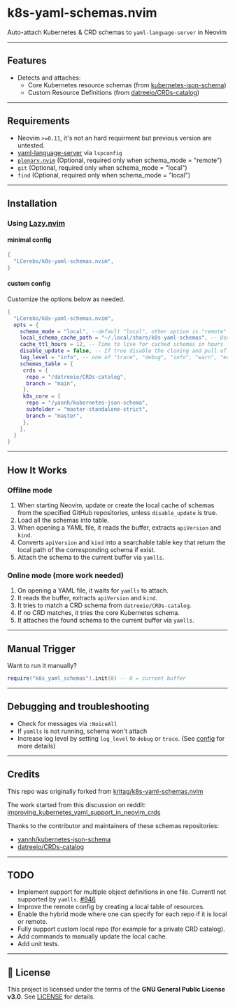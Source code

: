 # k8s-yaml-schemas.nvim

Auto-attach Kubernetes & CRD schemas to `yaml-language-server` in Neovim

---

## Features

- Detects and attaches:
  - Core Kubernetes resource schemas (from [kubernetes-json-schema](https://github.com/yannh/kubernetes-json-schema))
  - Custom Resource Definitions (from [datreeio/CRDs-catalog](https://github.com/datreeio/CRDs-catalog))

---

## Requirements

- Neovim `>=0.11`, it's not an hard requirment but previous version are untested.
- [yaml-language-server](https://github.com/redhat-developer/yaml-language-server) via `lspconfig`
- [`plenary.nvim`](https://github.com/nvim-lua/plenary.nvim) (Optional, required only when schema_mode = "remote")
- ```git``` (Optional, required only when schema_mode = "local")
- ```find``` (Optional, required only when schema_mode = "local")

---

## Installation

### Using [Lazy.nvim](https://github.com/folke/lazy.nvim)

#### minimal config

```lua
{
  "LCerebo/k8s-yaml-schemas.nvim",
}
```

#### custom config

Customize the options below as needed.

```lua
{
  "LCerebo/k8s-yaml-schemas.nvim",
  opts = {
    schema_mode = "local", --default "local", other option is "remote"
    local_schema_cache_path = "~/.local/share/k8s-yaml-schemas", -- Used if schema_mode is "local"
    cache_ttl_hours = 12, -- Time to live for cached schemas in hours
    disable_update = false, -- If true disable the cloning and pull of the git repository containin CRD schemas, in this case the user should manually manage the repositories
    log_level = "info", -- one of "trace", "debug", "info", "warn", "error"
    schemas_table = {
     crds = {
      repo = "/datreeio/CRDs-catalog",
      branch = "main",
     },
     k8s_core = {
      repo = "/yannh/kubernetes-json-schema",
      subfolder = "master-standalone-strict",
      branch = "master",
     },
    },
  }
}
```

---

## How It Works

### Offilne mode

1. When starting Neovim, update or create the local cache of schemas from the specified GitHub repositories, unless `disable_update` is true.
2. Load all the schemas into table.
3. When opening a YAML file, it reads the buffer, extracts `apiVersion` and `kind`.
4. Converts `apiVersion` and `kind` into a searchable table key that return the local path of the corresponding schema if exist.
5. Attach the schema to the current buffer via `yamlls`.

### Online mode (more work needed)

1. On opening a YAML file, it waits for `yamlls` to attach.
2. It reads the buffer, extracts `apiVersion` and `kind`.
3. It tries to match a CRD schema from `datreeio/CRDs-catalog`.
4. If no CRD matches, it tries the core Kubernetes schema.
5. It attaches the found schema to the current buffer via `yamlls`.

---

## Manual Trigger

Want to run it manually?

```lua
require("k8s_yaml_schemas").init(0) -- 0 = current buffer
```

---

## Debugging and troubleshooting

- Check for messages via `:NoiceAll`
- If `yamlls` is not running, schema won't attach
- Increase log level by setting `log_level` to `debug` or `trace`. (See [config](#custom-config) for more details)

---

## Credits

This repo was originally forked from [kritag/k8s-yaml-schemas.nvim](https://github.com/kritag/k8s-yaml-schemas.nvim)

The work started from this discussion on reddit: [improving_kubernetes_yaml_support_in_neovim_crds](https://www.reddit.com/r/neovim/comments/1iykmqc/improving_kubernetes_yaml_support_in_neovim_crds/)

Thanks to the contributor and maintainers of these schemas repositories:

- [yannh/kubernetes-json-schema](https://github.com/yannh/kubernetes-json-schema)
- [datreeio/CRDs-catalog](https://github.com/datreeio/CRDs-catalog)

---

## TODO

- Implement support for multiple object definitions in one file. Currentl not supported by `yamlls`. [#946](https://github.com/redhat-developer/yaml-language-server/issues/946)
- Improve the remote config by creating a local table of resources.
- Enable the hybrid mode where one can specify for each repo if it is local or remote.
- Fully support custom local repo (for example for a private CRD catalog).
- Add commands to manually update the local cache.
- Add unit tests.

---

## 📝 License

This project is licensed under the terms of the **GNU General Public License v3.0**.
See [LICENSE](./LICENSE) for details.
